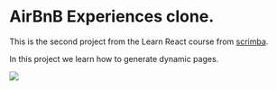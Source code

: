 # AirBnB Experiences clone.

This is the second project from the Learn React course from [scrimba](https://scrimba.com/learn/learnreact).

In this project we learn how to generate dynamic pages.

![](https://scrimba.ams3.digitaloceanspaces.com/assets/emails/reactv2/projects/AirBnB.jpg)
